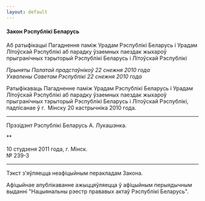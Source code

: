 ```yaml
---
layout: default
---
```


#### Закон Рэспублікі Беларусь  
Аб ратыфікацыі Пагаднення паміж Урадам Рэспублікі Беларусь і Урадам Літоўскай Рэспублікі аб парадку ўзаемных паездак жыхароў прыгранічных тэрыторый Рэспублікі Беларусь і Літоўскай Рэспублікі

<div data-alіgn="center">

*Прыняты Палатай прадстаўнікоў 22 снежня 2010 года  
Ухвалены Саветам Рэспублікі 22 снежня 2010 года*

</div>

Ратыфікаваць Пагадненне паміж Урадам Рэспублікі Беларусь і Урадам
Літоўскай Рэспублікі аб парадку ўзаемных паездак жыхароў
прыгранічных тэрыторый Рэспублікі Беларусь і Літоўскай
Рэспублікі, падпісанае ў г. Мінску 20 кастрычніка 2010 года.

****

Прэзідэнт Рэспублікі Беларусь А. Лукашэнка.

**

<div data-align="justify">

10 студзеня 2011 года, г. Мінск.  
№ 239-З

</div>

****

Тэкст з'яўляецца неафіцыйным перакладам Закона.

Афіцыйнае апублікаванне ажыццяўляецца ў афіцыйным перыядычным выданні
"Нацыянальны рэестр прававых актаў Рэспублікі Беларусь".
